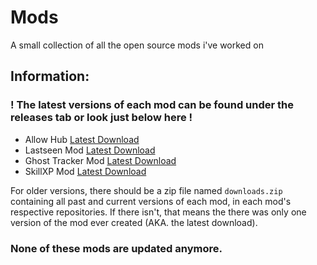 # Mods
A small collection of all the open source mods i've worked on

## Information:

### ! The latest versions of each mod can be found under the releases tab or look just below here !

- Allow Hub [Latest Download](https://github.com/ddozzi/Mods/releases/tag/AH-0.0.4)
- Lastseen Mod [Latest Download](https://github.com/ddozzi/Mods/releases/tag/LS-0.0.6)
- Ghost Tracker Mod [Latest Download](https://github.com/ddozzi/Mods/releases/tag/GT-1.0.0)
- SkillXP Mod [Latest Download](https://github.com/ddozzi/Mods/releases/tag/SX-0.0.2)

For older versions, there should be a zip file named `downloads.zip` containing all past and current versions of each mod, in each mod's respective repositories. If there isn't, that means the there was only one version of the mod ever created (AKA. the latest download).

### None of these mods are updated anymore.


